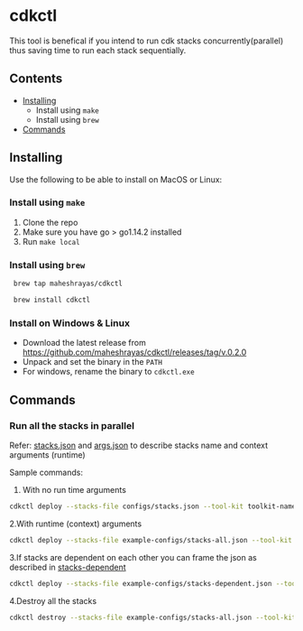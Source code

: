 # cdkctl


This tool is benefical if you intend to run cdk stacks concurrently(parallel) thus saving time to run each stack sequentially.

## Contents
* [Installing](#Installing)
    * Install using `make`
    * Install using `brew`
* [Commands](#Commands)

## Installing

Use the following to be able to install on MacOS or Linux:

### Install using `make`

1. Clone the repo
2. Make sure you have go > go1.14.2 installed
3. Run `make local`

### Install using `brew`

```bash
 brew tap maheshrayas/cdkctl
 ```

 ```bash
  brew install cdkctl
  ```

### Install on Windows & Linux

* Download the latest release from https://github.com/maheshrayas/cdkctl/releases/tag/v.0.2.0
* Unpack and set the binary in the `PATH`
* For windows, rename the binary to `cdkctl.exe`

## Commands

### Run all the stacks in parallel

Refer: [stacks.json](./example-config/stacks-all.json) and [args.json](./example-config/args.json) to describe stacks name and context arguments (runtime)

Sample commands:
1. With no run time arguments

```bash
cdkctl deploy --stacks-file configs/stacks.json --tool-kit toolkit-name
```

2.With runtime (context) arguments

```bash
cdkctl deploy --stacks-file example-configs/stacks-all.json --tool-kit toolkit-name --args example-configs/args.json
```

3.If stacks are dependent on each other you can frame the json as described in [stacks-dependent](./example-config/stacks-dependent.json)

```bash
cdkctl deploy --stacks-file example-configs/stacks-dependent.json --tool-kit toolkit-name --args example-configs/args.json
```

4.Destroy all the stacks

```bash
cdkctl destroy --stacks-file example-configs/stacks-all.json --tool-kit toolkit-name
```
